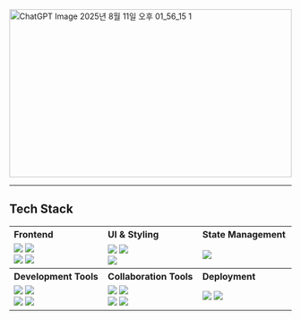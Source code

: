 <img width="100%" height="300" alt="ChatGPT Image 2025년 8월 11일 오후 01_56_15 1" src="https://github.com/user-attachments/assets/41b59920-6342-4a4e-8c26-c54a05512263" />

--- 
<h2>Tech Stack</h2>

<table width="100%">
  <tr>
    <th align="left" valign="middle" width="400">Frontend</th>
    <th align="left" valign="middle" width="400">UI & Styling</th>
    <th align="left" valign="middle" width="400">State Management</th>
  </tr>
  <tr>
    <td width="400" valign="middle">
      <img src="https://img.shields.io/badge/React-61DAFB?style=for-the-badge&logo=react&logoColor=black">
      <img src="https://img.shields.io/badge/Next.js-000000?style=for-the-badge&logo=nextdotjs&logoColor=white"><br>
      <img src="https://img.shields.io/badge/TypeScript-3178C6?style=for-the-badge&logo=typescript&logoColor=white">
      <img src="https://img.shields.io/badge/JavaScript-F7DF1E?style=for-the-badge&logo=javascript&logoColor=black">
    </td>
    <td width="400" valign="middle">
      <img src="https://img.shields.io/badge/Tailwind_CSS-06B6D4?style=for-the-badge&logo=tailwindcss&logoColor=white">
      <img src="https://img.shields.io/badge/HTML5-E34F26?style=for-the-badge&logo=html5&logoColor=white"><br>
      <img src="https://img.shields.io/badge/CSS3-1572B6?style=for-the-badge&logo=css3&logoColor=white">
    </td>
    <td width="400" valign="middle">
      <img src="https://img.shields.io/badge/Zustand-764ABC?style=for-the-badge&logo=redux&logoColor=white">
    </td>
  </tr>
  <tr>
    <th align="left" valign="middle" width="400">Development Tools</th>
    <th align="left" valign="middle" width="400">Collaboration Tools</th>
    <th align="left" valign="middle" width="400">Deployment</th>
  </tr>
  <tr>
    <td width="400" valign="middle">
      <img src="https://img.shields.io/badge/VSCode-007ACC?style=for-the-badge&logo=visualstudiocode&logoColor=white">
      <img src="https://img.shields.io/badge/Git-F05032?style=for-the-badge&logo=git&logoColor=white"><br>
      <img src="https://img.shields.io/badge/ESLint-4B32C3?style=for-the-badge&logo=eslint&logoColor=white">
      <img src="https://img.shields.io/badge/Prettier-F7B93E?style=for-the-badge&logo=prettier&logoColor=black">
    </td>
    <td width="400" valign="middle">
      <img src="https://img.shields.io/badge/GitHub-181717?style=for-the-badge&logo=github&logoColor=white">
      <img src="https://img.shields.io/badge/Notion-000000?style=for-the-badge&logo=notion&logoColor=white"><br>
      <img src="https://img.shields.io/badge/Slack-4A154B?style=for-the-badge&logo=slack&logoColor=white">
      <img src="https://img.shields.io/badge/Figma-F24E1E?style=for-the-badge&logo=figma&logoColor=white">
    </td>
    <td width="400" valign="middle">
      <img src="https://img.shields.io/badge/Vercel-000000?style=for-the-badge&logo=vercel&logoColor=white">
      <img src="https://img.shields.io/badge/Netlify-00C7B7?style=for-the-badge&logo=netlify&logoColor=white">
    </td>
  </tr>
</table>


